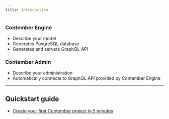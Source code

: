 ```yaml
---
title: Introduction
---
```


### Contember Engine
- Describe your model
- Generates PosgreSQL database
- Generates and servers GraphQL API

### Contember Admin
- Describe your administration
- Automatically connects to GraphQL API provided by Contember Engine

----

## Quickstart guide

- [Create your first Contember project in 5 minutes](/intro/quickstart)
